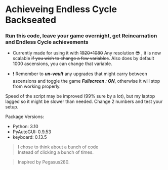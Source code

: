# Achieveing Endless Cycle Backseated
### Run this code, leave your game overnight, get Reincarnation and Endless Cycle achievements

- Currently made for using it with ~~1920*1080~~ Any resolution :sunglasses: , it is now scalable ~~if you wish to change a few variables~~. Also does by default 1000 ascensions, you can change that variable.

- :exclamation: Remember to _**un-vault**_ any upgrades that might carry between ascensions and toggle the game _**Fullscreen : ON**_, otherwise it will stop from working properly.

Speed of the script may be improved (99% sure by a lot), but my laptop lagged so it might be slower than needed. Change 2 numbers and test your setup.

Package Versions:
- Python: 3.10
- PyAutoGUI: 0.9.53
- keyboard: 0.13.5

> I chose to think about a bunch of code  
> Instead of clicking a bunch of times.  

> Inspired by Pegasus280.

